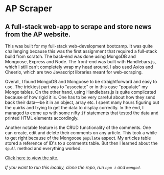 # AP Scraper

## A full-stack web-app to scrape and store news from the AP website.

This was built for my full-stack web-development bootcamp. It was quite challenging because this was the first assignment that required a full-stack build from scratch. The back-end was done using MongoDB and Mongoose, Express and Node. The front-end was built with Handlebars.js, which I still can't completely wrap my head around. I also used Axios and Cheerio, which are two Javascript libraries meant for web-scraping. 

Overall, I found MongoDB and Mongoose to be straightforward and easy to use. The trickiest part was to "associate" or in this case "populate" my Mongo tables. On the other hand, using Handlebars.js is quite complicated because of how rigid it is. One has to be very careful about how they send back their data—be it in an object, array etc. I spent many hours figuring out the quirks and trying to get the data to display correctly. In the end, I managed to come up with some nifty `if` statements that tested the data and printed HTML elements accordingly. 

Another notable feature is the CRUD functionality of the comments. One can create, edit and delete their comments on any article. This took a while to get right because of the Mongoose `populate` aspect. My articles table stored a reference of ID's to a comments table. But then I learned about the `$pull` method and everything worked.

[Click here to view the site.](https://sleepy-reaches-57444.herokuapp.com/home)

_If you want to run this locally, clone the repo,  run `npm i` and `mongod`._
